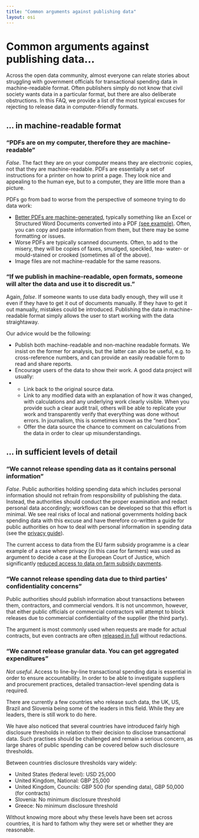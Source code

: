 ```yaml
---
title: "Common arguments against publishing data"
layout: osi
---
```


# Common arguments against publishing data...

Across the open data community, almost everyone can relate stories about struggling with government officials for transactional spending data in machine-readable format. Often publishers simply do not know that civil society wants data in a particular format, but there are also deliberate obstructions. In this FAQ, we provide a list of the most typical excuses for rejecting to release data in computer-friendly formats. 

## ... in machine-readable format

### “PDFs are on my computer, therefore they are machine-readable” 

*False*. The fact they are on your computer means they are electronic copies, not that they are machine-readable. PDFs are essentially a set of instructions for a printer on how to print a page. They look nice and appealing to the human eye, but to a computer, they are little more than a picture. 

PDFs go from bad to worse from the perspective of someone trying to do data work: 

* [Better PDFs are machine-generated](https://www.gov.uk/service-manual/design-and-content/resources/creating-accessible-PDFs.html), typically something like an Excel or Structured Word Documents converted into a PDF [(see example)](https://docs.google.com/a/okfn.org/file/d/1En9UbXiVwinRiMPf6gwL7LY-1rClPdEoM_aj75FWNgm5qLbIa42fg6y81YFv/edit). Often, you can copy and paste information from them, but there may be some formatting or issues. 
* Worse PDFs are typically scanned documents. Often, to add to the misery, they will be copies of faxes, smudged, speckled, tea- water- or mould-stained or crooked (sometimes all of the above). 
* Image files are not machine-readable for the same reasons. 

### “If we publish in machine-readable, open formats, someone will alter the data and use it to discredit us.” 

Again, *false*. If someone wants to use data badly enough, they will use it even if they have to get it out of documents manually. If they have to get it out manually, mistakes could be introduced. Publishing the data in machine-readable format simply allows the user to start working with the data straightaway.

Our advice would be the following: 
<ul>
<li>Publish both machine-readable and non-machine readable formats. We insist on the former for analysis, but the latter can also be useful, e.g. to cross-reference numbers, and can provide an easily readable form to read and share reports. </li>
<li>Encourage users of the data to show their work. A good data project will usually:<li>
	<ul>
		<li>Link back to the original source data. </li>
		<li>Link to any modified data with an explanation of how it was changed, with calculations and any underlying work clearly visible. When you provide such a clear audit trail, others will be able to replicate your work and transparently verify that everything was done without errors. In journalism, this is sometimes known as the “nerd box”. </li>
		<li>Offer the data source the chance to comment on calculations from the data in order to clear up misunderstandings.</li>
	</ul>
</ul>

## ... in sufficient levels of detail

### “We cannot release spending data as it contains personal information”

*False*. Public authorities holding spending data which includes personal information should not refrain from responsibility of publishing the data. Instead, the authorities should conduct the proper examination and redact personal data accordingly; workflows can be developed so that this effort is minimal. We see real risks of local and national governments holding back spending data with this excuse and have therefore co-written a guide for public authorities on how to deal with personal information in spending data (see the <a href="../privacyguide/">privacy guide</a>).

The current access to data from the EU farm subsidy programme is a clear example of a case where privacy (in this case for farmers) was used as argument to decide a case at the European Court of Justice, which significantly [reduced access to data on farm subsidy payments](http://farmsubsidy.org/news/features/2012-data-harvest/). 

### “We cannot release spending data due to third parties' confidentiality concerns”

Public authorities should publish information about transactions between them, contractors, and commercial vendors. It is not uncommon, however, that either public officials or commercial contractors will attempt to block releases due to commercial confidentiality of the supplier (the third party). 

The argument is most commonly used when requests are made for actual contracts, but even contracts are often [released in full](http://www.asktheeu.org/en/request/292/response/805/attach/2/Signed%20Framework%20Agreement%20with%20Eurocontrol.PDF.pdf) without redactions. 

### “We cannot release granular data. You can get aggregated expenditures”

*Not useful*. Access to line-by-line transactional spending data is essential in order to ensure accountability. In order to be able to investigate suppliers and procurement practices, detailed transaction-level spending data is required.

There are currently a few countries who release such data, the UK, US, Brazil and Slovenia being some of the leaders in this field. While they are leaders, there is still work to do here. 

We have also noticed that several countries have introduced fairly high disclosure thresholds in relation to their decision to disclose transactional data. Such practises should be challenged and remain a serious concern, as large shares of public spending can be covered below such disclosure thresholds.

Between countries disclosure thresholds vary widely:

* United States (federal level): USD 25,000
* United Kingdom, National: GBP 25,000
* United Kingdom, Councils: GBP 500 (for spending data), GBP 50,000 (for contracts)
* Slovenia: No minimum disclosure threshold
* Greece: No minimum disclosure threshold

Without knowing more about why these levels have been set across countries, it is hard to fathom why they were set or whether they are reasonable. 
